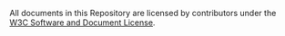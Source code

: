All documents in this Repository are licensed by contributors
under the 
[W3C Software and Document License](https://www.w3.org/Consortium/Legal/copyright-software).
